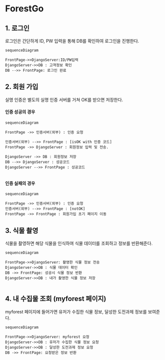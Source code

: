 # ForestGo



## 1. 로그인

로그인은 간단하게 ID, PW 입력을 통해 DB를 확인하여 로그인을 진행한다.

```mermaid
sequenceDiagram

FrontPage->>DjangoServer:ID/PW입력
DjangoServer->>DB : 고객정보 확인
DB -->> FrontPage: 로그인 완료

```



## 2. 회원 가입

실명 인증은 별도의 실명 인증 서버를 거쳐 OK를 받으면 저장한다. 

#### 인증 성공의 경우

```mermaid
sequenceDiagram

FrontPage ->> 인증서버(외부) : 인증 요청

인증서버(외부) -->> FrontPage : [isOK with 인증 코드]
FrontPage ->> DjangoServer : 회원정보 입력 및 전송. 

DjangoServer ->> DB : 회원정보 저장
DB -->> DjangoServer : 성공코드
DjangoServer -->> FrontPage : 성공코드


```

#### 인증 실패의 경우

```mermaid
sequenceDiagram

FrontPage ->> 인증서버(외부) : 인증 요청
인증서버(외부) -->> FrontPage : [notOK]
FrontPage ->> FrontPage : 회원가입 초기 페이지 이동
```

## 3. 식물 촬영

식물을 촬영하면 해당 식물을 인식하여 식물 데이터를 조회하고 정보를 반환해준다.

```mermaid
sequenceDiagram

FrontPage->>DjangoServer: 촬영한 식물 정보 전송
DjangoServer->>DB : 식물 데이터 확인
DB ->> FrontPage: 성공시 식물 정보 반환
DjangoServer->>DB : 내가 촬영한 식물 정보 저장


```

## 4. 내 수집물 조회 (myforest 페이지)

myforest 페이지에 들어가면 유저가 수집한 식물 정보, 달성한 도전과제 정보를 보여준다.

```mermaid
sequenceDiagram

FrontPage->>DjangoServer: myforest 요청
DjangoServer->>DB : 유저가 수집한 식물 정보 요청
DjangoServer->>DB : 달성한 도전과제 정보 요청
DB ->> FrontPage: 요청받은 정보 반환


```

